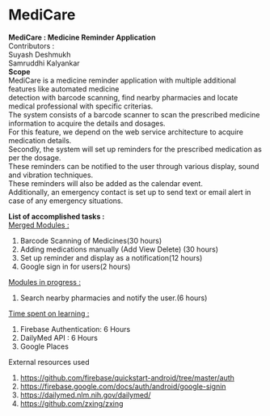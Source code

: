 # MediCare
<b>MediCare : Medicine Reminder Application</b><br/>
Contributors :<br/>
Suyash Deshmukh <br/>
Samruddhi Kalyankar<br/>
<b>Scope</b><br/>
MediCare is a medicine reminder application with multiple additional features like automated medicine<br/> detection with barcode scanning,
find nearby pharmacies and locate medical professional with specific criterias.<br/>
The system consists of a barcode scanner to scan the prescribed medicine information to acquire the details and dosages. <br/>
For this feature, we depend on the web service architecture to acquire medication details. <br/>
Secondly, the system will set up reminders for the prescribed medication as per the dosage. <br/>
These reminders can be notified to the user through various display, sound and vibration techniques. <br/>
These reminders will also be added as the calendar event. <br/>
Additionally, an emergency contact is set up to send text or email alert in case of any emergency situations.<br/>

<b>List of accomplished tasks :</b><br/>
<u>Merged Modules :</u><br/>
  1. Barcode Scanning of Medicines(30 hours)<br/>
  2. Adding medications manually (Add View Delete) (30 hours)<br/>
  3. Set up reminder and display as a notification(12 hours)<br/>
  4. Google sign in for users(2 hours)<br/>

<u>Modules in progress :</u><br/>  
  1. Search nearby pharmacies and notify the user.(6 hours)<br/>

<u>Time spent on learning :</u><br/>
  1. Firebase Authentication: 6 Hours<br/>
  2. DailyMed API : 6 Hours<br/>
  3. Google Places   <br/>

External resources used <br/>
  1. https://github.com/firebase/quickstart-android/tree/master/auth <br/>
  2. https://firebase.google.com/docs/auth/android/google-signin <br/>
  3. https://dailymed.nlm.nih.gov/dailymed/ <br/>
  4. https://github.com/zxing/zxing <br/>
